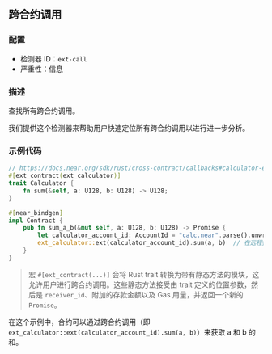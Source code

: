 
## 跨合约调用

### 配置

* 检测器 ID：`ext-call`
* 严重性：信息

### 描述

查找所有跨合约调用。

我们提供这个检测器来帮助用户快速定位所有跨合约调用以进行进一步分析。

### 示例代码

```rust
// https://docs.near.org/sdk/rust/cross-contract/callbacks#calculator-example
#[ext_contract(ext_calculator)]
trait Calculator {
    fn sum(&self, a: U128, b: U128) -> U128;
}

#[near_bindgen]
impl Contract {
    pub fn sum_a_b(&mut self, a: U128, b: U128) -> Promise {
        let calculator_account_id: AccountId = "calc.near".parse().unwrap();
        ext_calculator::ext(calculator_account_id).sum(a, b)  // 在远程执行 sum(a, b)
    }
}
```

> 宏 `#[ext_contract(...)]` 会将 Rust trait 转换为带有静态方法的模块，这允许用户进行跨合约调用。这些静态方法接受由 trait 定义的位置参数，然后是 `receiver_id`、附加的存款金额以及 Gas 用量，并返回一个新的 `Promise`。

在这个示例中，合约可以通过跨合约调用（即 `ext_calculator::ext(calculator_account_id).sum(a, b)`）来获取 a 和 b 的和。